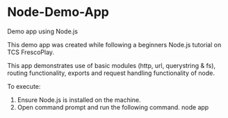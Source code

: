 # Node-Demo-App
Demo app using Node.js


This demo app was created while following a beginners Node.js tutorial on TCS FrescoPlay.

This app demonstrates use of basic modules (http, url, querystring & fs), routing functionality, exports and request handling functionality of node.

To execute:
1. Ensure Node.js is installed on the machine.
2. Open command prompt and run the following command.
    node app
